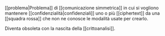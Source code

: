 [[problema|Problema]] di [[comunicazione simmetrica]] in cui si vogliono mantenere [[confidenzialità|confidenziali]] uno o più [[ciphertext]] da una [[squadra rossa]] che non ne conosce le modalità usate per crearlo.

Diventa obsoleta con la nascita della [[crittoanalisi]].